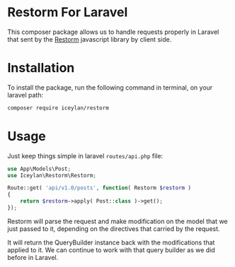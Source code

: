 # Restorm For Laravel
This composer package allows us to handle requests properly in Laravel that sent by the [Restorm](https://github.com/ismailceylan/restorm) javascript library by client side.

# Installation
To install the package, run the following command in terminal, on your laravel path:

```bash
composer require iceylan/restorm
```

# Usage
Just keep things simple in laravel `routes/api.php` file:

```php
use App\Models\Post;
use Iceylan\Restorm\Restorm;

Route::get( 'api/v1.0/posts', function( Restorm $restorm )
{
	return $restorm->apply( Post::class )->get();
});
```

Restorm will parse the request and make modification on the model that we just passed to it, depending on the directives that carried by the request.

It will return the QueryBuilder instance back with the modifications that applied to it. We can continue to work with that query builder as we did before in Laravel.
